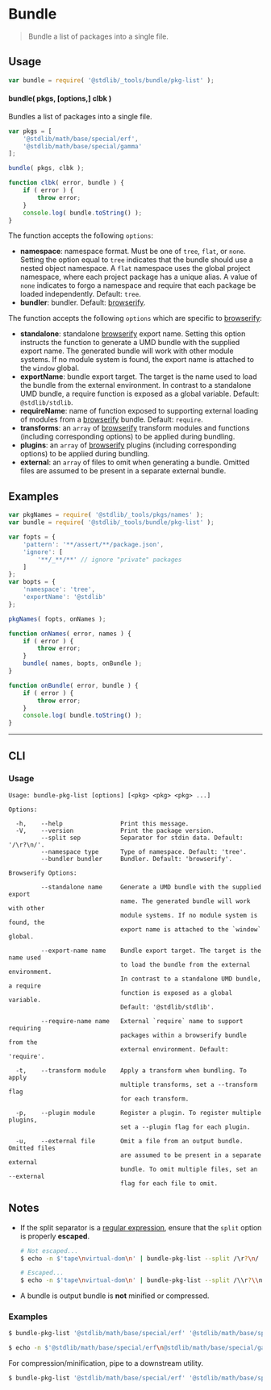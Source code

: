 # Bundle

> Bundle a list of packages into a single file.

<!-- Section to include introductory text. Make sure to keep an empty line after the intro `section` element and another before the `/section` close. -->

<section class="intro">

</section>

<!-- /.intro -->

<!-- Package usage documentation. -->

<section class="usage">

## Usage

```javascript
var bundle = require( '@stdlib/_tools/bundle/pkg-list' );
```

#### bundle( pkgs, \[options,] clbk )

Bundles a list of packages into a single file.

```javascript
var pkgs = [
    '@stdlib/math/base/special/erf',
    '@stdlib/math/base/special/gamma'
];

bundle( pkgs, clbk );

function clbk( error, bundle ) {
    if ( error ) {
        throw error;
    }
    console.log( bundle.toString() );
}
```

The function accepts the following `options`:

-   **namespace**: namespace format. Must be one of `tree`, `flat`, or `none`. Setting the option equal to `tree` indicates that the bundle should use a nested object namespace. A `flat` namespace uses the global project namespace, where each project package has a unique alias. A value of `none` indicates to forgo a namespace and require that each package be loaded independently. Default: `tree`.
-   **bundler**: bundler. Default: [browserify][browserify].

The function accepts the following `options` which are specific to [browserify][browserify]:

-   **standalone**: standalone [browserify][browserify] export name. Setting this option instructs the function to generate a UMD bundle with the supplied export name. The generated bundle will work with other module systems. If no module system is found, the export name is attached to the `window` global.
-   **exportName**: bundle export target. The target is the name used to load the bundle from the external environment. In contrast to a standalone UMD bundle, a require function is exposed as a global variable. Default: `@stdlib/stdlib`.
-   **requireName**: name of function exposed to supporting external loading of modules from a [browserify][browserify] bundle. Default: `require`.
-   **transforms**: an `array` of [browserify][browserify] transform modules and functions (including corresponding options) to be applied during bundling.
-   **plugins**: an `array` of [browserify][browserify] plugins (including corresponding options) to be applied during bundling.
-   **external**: an `array` of files to omit when generating a bundle. Omitted files are assumed to be present in a separate external bundle.

</section>

<!-- /.usage -->

<!-- Package usage notes. Make sure to keep an empty line after the `section` element and another before the `/section` close. -->

<section class="notes">

</section>

<!-- /.notes -->

<!-- Package usage examples. -->

<section class="examples">

## Examples

```javascript
var pkgNames = require( '@stdlib/_tools/pkgs/names' );
var bundle = require( '@stdlib/_tools/bundle/pkg-list' );

var fopts = {
    'pattern': '**/assert/**/package.json',
    'ignore': [
        '**/_**/**' // ignore "private" packages
    ]
};
var bopts = {
    'namespace': 'tree',
    'exportName': '@stdlib'
};

pkgNames( fopts, onNames );

function onNames( error, names ) {
    if ( error ) {
        throw error;
    }
    bundle( names, bopts, onBundle );
}

function onBundle( error, bundle ) {
    if ( error ) {
        throw error;
    }
    console.log( bundle.toString() );
}
```

</section>

<!-- /.examples -->

<!-- Section for describing a command-line interface. -->

* * *

<section class="cli">

## CLI

<!-- CLI usage documentation. -->

<section class="usage">

### Usage

```text
Usage: bundle-pkg-list [options] [<pkg> <pkg> <pkg> ...]

Options:

  -h,    --help                Print this message.
  -V,    --version             Print the package version.
         --split sep           Separator for stdin data. Default: '/\r?\n/'.
         --namespace type      Type of namespace. Default: 'tree'.
         --bundler bundler     Bundler. Default: 'browserify'.

Browserify Options:

         --standalone name     Generate a UMD bundle with the supplied export
                               name. The generated bundle will work with other
                               module systems. If no module system is found, the
                               export name is attached to the `window` global.

         --export-name name    Bundle export target. The target is the name used
                               to load the bundle from the external environment.
                               In contrast to a standalone UMD bundle, a require
                               function is exposed as a global variable.
                               Default: '@stdlib/stdlib'.

         --require-name name   External `require` name to support requiring
                               packages within a browserify bundle from the
                               external environment. Default: 'require'.

  -t,    --transform module    Apply a transform when bundling. To apply
                               multiple transforms, set a --transform flag
                               for each transform.

  -p,    --plugin module       Register a plugin. To register multiple plugins,
                               set a --plugin flag for each plugin.

  -u,    --external file       Omit a file from an output bundle. Omitted files
                               are assumed to be present in a separate external
                               bundle. To omit multiple files, set an --external
                               flag for each file to omit.
```

</section>

<!-- /.usage -->

<!-- CLI usage notes. Make sure to keep an empty line after the `section` element and another before the `/section` close. -->

<section class="notes">

## Notes

-   If the split separator is a [regular expression][mdn-regexp], ensure that the `split` option is properly **escaped**.

    ```bash
    # Not escaped...
    $ echo -n $'tape\nvirtual-dom\n' | bundle-pkg-list --split /\r?\n/

    # Escaped...
    $ echo -n $'tape\nvirtual-dom\n' | bundle-pkg-list --split /\\r?\\n/
    ```

-   A bundle is output bundle is **not** minified or compressed.

</section>

<!-- /.notes -->

<!-- CLI usage examples. -->

<section class="examples">

### Examples

```bash
$ bundle-pkg-list '@stdlib/math/base/special/erf' '@stdlib/math/base/special/gamma' > ./bundle.js
```

```bash
$ echo -n $'@stdlib/math/base/special/erf\n@stdlib/math/base/special/gamma\n' | bundle-pkg-list --split /\\r?\\n/ > ./bundle.js
```

For compression/minification, pipe to a downstream utility.

```bash
$ bundle-pkg-list '@stdlib/math/base/special/erf' '@stdlib/math/base/special/gamma' | uglifyjs
```

</section>

<!-- /.examples -->

</section>

<!-- /.cli -->

<!-- Section to include cited references. If references are included, add a horizontal rule *before* the section. Make sure to keep an empty line after the `section` element and another before the `/section` close. -->

<section class="references">

</section>

<!-- /.references -->

<!-- Section for all links. Make sure to keep an empty line after the `section` element and another before the `/section` close. -->

<section class="links">

[browserify]: https://github.com/substack/node-browserify

[mdn-regexp]: https://developer.mozilla.org/en-US/docs/Web/JavaScript/Guide/Regular_Expressions

</section>

<!-- /.links -->
